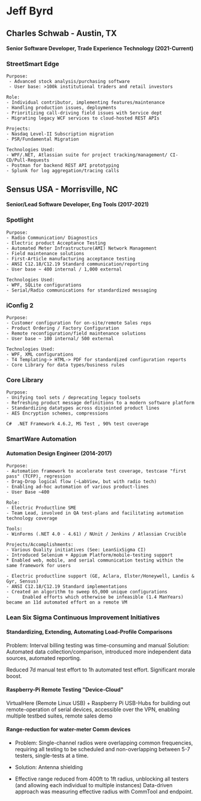 # Jeff Byrd

## Charles Schwab - Austin, TX
#### Senior Software Developer, Trade Experience Technology (2021-Current)
### StreetSmart Edge
```
Purpose:
 - Advanced stock analysis/purchasing software
 - User base: >100k institutional traders and retail investors

Role:
- Individual contributor, implementing features/maintenance
- Handling production issues, deployments
- Prioritizing call-driving field issues with Service dept
- Migrating legacy WCF services to cloud-hosted REST APIs

Projects:
- Nasdaq Level-II Subscription migration
- PSR/Fundamental Migration

Technologies Used:
- WPF/.NET, Atlassian suite for project tracking/management/ CI-CD/Pull-Requests
- Postman for backend REST API prototyping
- Splunk for log aggregation/tracing calls
```

## Sensus USA - Morrisville, NC
#### Senior/Lead Software Developer, Eng Tools (2017-2021)
### Spotlight
```
Purpose: 
- Radio Communication/ Diagnostics 
- Electric product Acceptance Testing
- Automated Meter Infrastructure(AMI) Network Management
- Field maintenance solutions
- First-Article manufacturing acceptance testing
- ANSI C12.18/C12.19 Standard communication/reporting
- User base ~ 400 internal / 1,000 external

Technologies Used:
- WPF, SQLite configurations
- Serial/Radio communications for standardized messaging

```
### iConfig 2
```
Purpose: 
- Customer configuration for on-site/remote Sales reps
- Product Ordering / Factory Configuration 
- Remote reconfiguration/field maintenance solutions
- User base ~ 100 internal/ 500 external

Technologies Used:
- WPF, XML configurations
- T4 Templating-> HTML-> PDF for standardized configuration reports
- Core Library for data types/business rules
```

### Core Library
```
Purpose: 
- Unifying tool sets / deprecating legacy toolsets
- Refreshing product message definitions to a modern software platform
- Standardizing datatypes across disjointed product lines
- AES Encryption schemes, compressions

C#  .NET Framework 4.6.2, MS Test , 90% test coverage
```

### SmartWare Automation
#### Automation Design Engineer (2014-2017)
```
Purpose:
- Automation framework to accelerate test coverage, testcase "first pass" (TCFP), regression
- Drag-Drop logical flow (~LabView, but with radio tech)
- Enabling ad-hoc automation of various product-lines 
- User Base ~400

Role:
- Electric Productline SME
- Team Lead, involved in QA test-plans and facilitating automation technology coverage

Tools:
- WinForms (.NET 4.0 - 4.61) / NUnit / Jenkins / Atlassian Crucible

Projects/Accomplishments:
- Various Quality initiatives (See: LeanSixSigma CI)
- Introduced Selenium + Appium Platform/mobile-testing support
* Enabled web, mobile, and serial communication testing within the same framework for users

- Electric productline support (GE, Aclara, Elster/Honeywell, Landis & Gyr, Sensus)
- ANSI C12.18/C12.19 Standard implementations
- Created an algorithm to sweep 65,000 unique configurations 
-     Enabled efforts which otherwise be infeasible (1.4 ManYears) became an 11d automated effort on a remote VM

``` 
### Lean Six Sigma Continuous Improvement Initiatives

#### Standardizing, Extending, Automating Load-Profile Comparisons
Problem: Interval billing testing was time-consuming and manual
Solution: Automated data collection/comparison, introduced more independent data sources, automated reporting.

Reduced 7d manual test effort to 1h automated test effort. Significant morale boost.

#### Raspberry-Pi Remote Testing "Device-Cloud"
VirtualHere (Remote Linux USB) + Raspberry Pi USB-Hubs for building out remote-operation of serial devices,
accessible over the VPN, enabling multiple testbed suites, remote sales demo

#### Range-reduction for water-meter Comm devices
* Problem: Single-channel radios were overlapping common frequencies, requiring all 
testing to be scheduled and non-overlapping between 5-7 testers, single-tests at a time. 

* Solution: Antenna shielding 
* Effective range reduced from 400ft to 1ft radius, unblocking all testers (and allowing each individual to multiple instances)
Data-driven approach was measuring effective radius with CommTool and endpoint.
